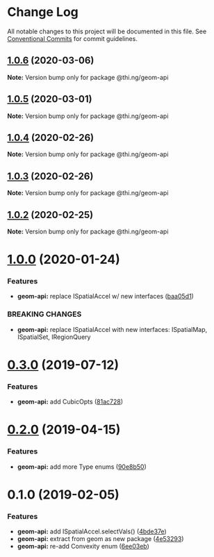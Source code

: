 # Change Log

All notable changes to this project will be documented in this file.
See [Conventional Commits](https://conventionalcommits.org) for commit guidelines.

## [1.0.6](https://github.com/thi-ng/umbrella/compare/@thi.ng/geom-api@1.0.5...@thi.ng/geom-api@1.0.6) (2020-03-06)

**Note:** Version bump only for package @thi.ng/geom-api





## [1.0.5](https://github.com/thi-ng/umbrella/compare/@thi.ng/geom-api@1.0.4...@thi.ng/geom-api@1.0.5) (2020-03-01)

**Note:** Version bump only for package @thi.ng/geom-api





## [1.0.4](https://github.com/thi-ng/umbrella/compare/@thi.ng/geom-api@1.0.3...@thi.ng/geom-api@1.0.4) (2020-02-26)

**Note:** Version bump only for package @thi.ng/geom-api





## [1.0.3](https://github.com/thi-ng/umbrella/compare/@thi.ng/geom-api@1.0.2...@thi.ng/geom-api@1.0.3) (2020-02-26)

**Note:** Version bump only for package @thi.ng/geom-api





## [1.0.2](https://github.com/thi-ng/umbrella/compare/@thi.ng/geom-api@1.0.1...@thi.ng/geom-api@1.0.2) (2020-02-25)

**Note:** Version bump only for package @thi.ng/geom-api





# [1.0.0](https://github.com/thi-ng/umbrella/compare/@thi.ng/geom-api@0.3.8...@thi.ng/geom-api@1.0.0) (2020-01-24)

### Features

* **geom-api:** replace ISpatialAccel w/ new interfaces ([baa05d1](https://github.com/thi-ng/umbrella/commit/baa05d1908a940115690cb3d1dd403173061d63a))

### BREAKING CHANGES

* **geom-api:** replace ISpatialAccel with new interfaces:
ISpatialMap, ISpatialSet, IRegionQuery

# [0.3.0](https://github.com/thi-ng/umbrella/compare/@thi.ng/geom-api@0.2.5...@thi.ng/geom-api@0.3.0) (2019-07-12)

### Features

* **geom-api:** add CubicOpts ([81ac728](https://github.com/thi-ng/umbrella/commit/81ac728))

# [0.2.0](https://github.com/thi-ng/umbrella/compare/@thi.ng/geom-api@0.1.12...@thi.ng/geom-api@0.2.0) (2019-04-15)

### Features

* **geom-api:** add more Type enums ([90e8b50](https://github.com/thi-ng/umbrella/commit/90e8b50))

# 0.1.0 (2019-02-05)

### Features

* **geom-api:** add ISpatialAccel.selectVals() ([4bde37e](https://github.com/thi-ng/umbrella/commit/4bde37e))
* **geom-api:** extract from geom as new package ([4e53293](https://github.com/thi-ng/umbrella/commit/4e53293))
* **geom-api:** re-add Convexity enum ([6ee03eb](https://github.com/thi-ng/umbrella/commit/6ee03eb))

